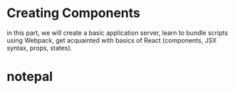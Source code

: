Creating Components
===================
in this part, we will create a basic application server, learn to bundle scripts using Webpack, get acquainted with basics of React (components, JSX syntax, props, states).
# notepal

